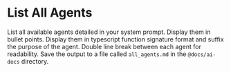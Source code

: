# List All Agents

List all available agents detailed in your system prompt. Display them in bullet points. Display them in typescript function signature format and suffix the purpose of the agent. Double line break between each agent for readability. Save the output to a file called `all_agents.md` in the `@docs/ai-docs` directory.
